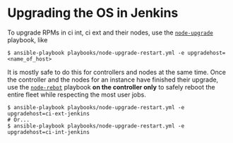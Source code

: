 # Upgrading the OS in Jenkins

To upgrade RPMs in ci int, ci ext and their nodes, use the
[`node-upgrade`](https://gitlab.cee.redhat.com/app-sre/infra/blob/master/ansible/playbooks/node-upgrade.yml)
playbook, like

``` shellsession
$ ansible-playbook playbooks/node-upgrade-restart.yml -e upgradehost=<name_of_host>
```

It is mostly safe to do this for controllers and nodes at the same
time. Once the controller and the nodes for an instance have finished
their upgrade, use the
[`node-rebot`](https://gitlab.cee.redhat.com/app-sre/infra/blob/master/ansible/playbooks/node-reboot.yml)
playbook **on the controller only** to safely reboot the entire fleet
while respecting the most user jobs.

``` shellsession
$ ansible-playbook playbooks/node-upgrade-restart.yml -e upgradehost=ci-ext-jenkins
# Or...
$ ansible-playbook playbooks/node-upgrade-restart.yml -e upgradehost=ci-int-jenkins
```
